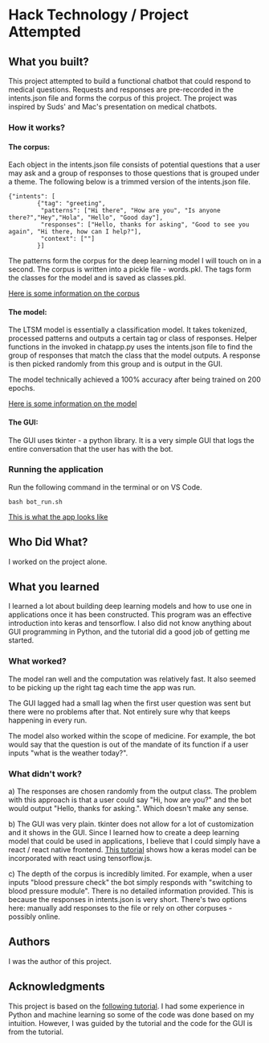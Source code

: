 # Hack Technology / Project Attempted


## What you built? 

This project attempted to build a functional chatbot that could respond to medical questions. Requests and responses are pre-recorded in the intents.json file and forms the corpus of this project. The project was inspired by Suds' and Mac's presentation on medical chatbots.

### How it works?

#### The corpus:

Each object in the intents.json file consists of potential questions that a user may ask and a group of responses to those questions that is grouped under a theme. The following below is a trimmed version of the intents.json file. 

```
{"intents": [
        {"tag": "greeting",
         "patterns": ["Hi there", "How are you", "Is anyone there?","Hey","Hola", "Hello", "Good day"],
         "responses": ["Hello, thanks for asking", "Good to see you again", "Hi there, how can I help?"],
         "context": [""]
        }]

```
The patterns form the corpus for the deep learning model I will touch on in a second. The corpus is written into a pickle file - words.pkl. The tags form the classes for the model and is saved as classes.pkl.

[Here is some information on the corpus](docs/corpus.png)

#### The model:

The LTSM model is essentially a classification model. It takes tokenized, processed patterns and outputs a certain tag or class of responses. Helper functions in the invoked in chatapp.py uses the intents.json file to find the group of responses that match the class that the model outputs. A response is then picked randomly from this group and is output in the GUI.

The model technically achieved a 100% accuracy after being trained on 200 epochs.

[Here is some information on the model](docs/model.png)

#### The GUI:

The GUI uses tkinter - a python library. It is a very simple GUI that logs the entire conversation that the user has with the bot.

### Running the application

Run the following command in the terminal or on VS Code.

```
bash bot_run.sh

```
[This is what the app looks like](docs/app.png)



## Who Did What?

I worked on the project alone.

## What you learned

I learned a lot about building deep learning models and how to use one in applications once it has been constructed. This program was an effective introduction into keras and tensorflow. I also did not know anything about GUI programming in Python, and the tutorial did a good job of getting me started.

### What worked?

The model ran well and the computation was relatively fast. It also seemed to be picking up the right tag each time the app was run.

The GUI lagged had a small lag when the first user question was sent but there were no problems after that. Not entirely sure why that keeps happening in every run.

The model also worked within the scope of medicine. For example, the bot would say that the question is out of the mandate of its function if a user inputs "what is the weather today?".

### What didn't work?

a) The responses are chosen randomly from the output class. The problem with this approach is that a user could say "Hi, how are you?" and the bot would output "Hello, thanks for asking.". Which doesn't make any sense.

b) The GUI was very plain. tkinter does not allow for a lot of customization and it shows in the GUI. Since I learned how to create a deep learning model that could be used in applications, I believe that I could simply have a react / react native frontend. [This tutorial](https://www.tensorflow.org/js/tutorials/conversion/import_keras) shows how a keras model can be incorporated with react using tensorflow.js.

c) The depth of the corpus is incredibly limited. For example, when a user inputs "blood pressure check" the bot simply responds with "switching to blood pressure module". There is no detailed information provided. This is because the responses in intents.json is very short. There's two options here: manually add responses to the file or rely on other corpuses - possibly online. 

## Authors

I was the author of this project.

## Acknowledgments

This project is based on the [following tutorial](https://data-flair.training/blogs/python-chatbot-project/).  I had some experience in Python and machine learning so some of the code was done based on my intuition. However, I was guided by the tutorial and the code for the GUI is from the tutorial.
